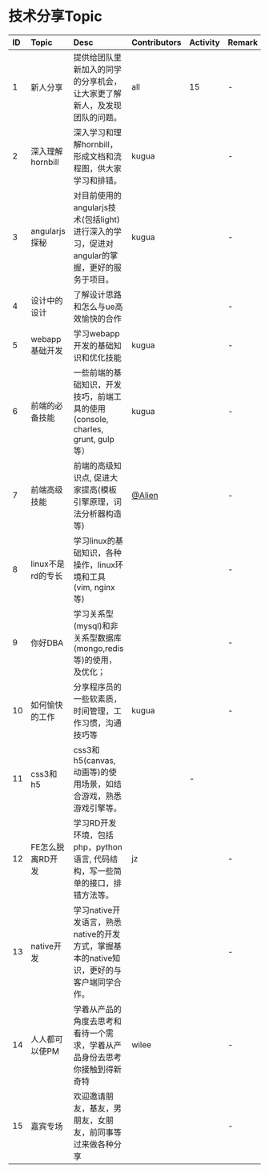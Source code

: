 # 技术分享Topic

|ID|Topic|Desc|Contributors|Activity|Remark|
|:--|:--|:--|:--|:--|:--|
|1|新人分享|提供给团队里新加入的同学的分享机会，让大家更了解新人，及发现团队的问题。|all|15|-|
|2|深入理解hornbill|深入学习和理解hornbill，形成文档和流程图，供大家学习和排错。|kugua||-|
|3|angularjs探秘|对目前使用的angularjs技术(包括light)进行深入的学习，促进对angular的掌握，更好的服务于项目。|kugua||-|
|4|设计中的设计| 了解设计思路和怎么与ue高效愉快的合作   |||-|
|5|webapp基础开发|学习webapp开发的基础知识和优化技能|kugua||-|
|6|前端的必备技能|一些前端的基础知识，开发技巧，前端工具的使用(console, charles, grunt, gulp等）|kugua||-|
|7|前端高级技能|前端的高级知识点, 促进大家提高(模板引擎原理，词法分析器构造等)|[@Alien](https://github.com/zxlie)||-|
|8|linux不是rd的专长|学习linux的基础知识，各种操作，linux环境和工具(vim, nginx等)|||-|
|9|你好DBA|学习关系型(mysql)和非关系型数据库(mongo,redis等)的使用，及优化；|||-|
|10|如何愉快的工作|分享程序员的一些软素质，时间管理，工作习惯，沟通技巧等 |kugua||-|
|11|css3和h5|css3和h5(canvas, 动画等)的使用场景，如结合游戏，熟悉游戏引擎等。||-|
|12|FE怎么脱离RD开发|学习RD开发环境，包括php，python语言, 代码结构，写一些简单的接口，排错方法等。|jz||-|
|13|native开发|学习native开发语言，熟悉native的开发方式，掌握基本的native知识，更好的与客户端同学合作。|||-|
|14|人人都可以使PM|学着从产品的角度去思考和看待一个需求，学着从产品身份去思考你接触到得新奇特|wilee||-|
|15|嘉宾专场|欢迎邀请朋友，基友，男朋友，女朋友，前同事等过来做各种分享|||-|

